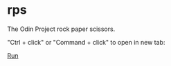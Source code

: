 # rps

The Odin Project rock paper scissors.

"Ctrl + click" or "Command + click" to open in new tab:

[Run](https://bileeave.github.io/rps/)
